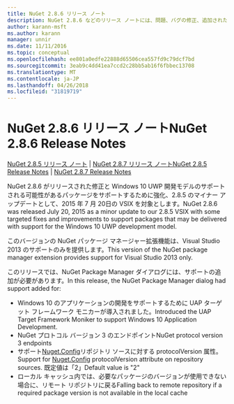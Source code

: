 ```yaml
---
title: NuGet 2.8.6 リリース ノート
description: NuGet 2.8.6 などのリリース ノートには、問題、バグの修正、追加された機能、および Dcr が知られています。
author: karann-msft
ms.author: karann
manager: unnir
ms.date: 11/11/2016
ms.topic: conceptual
ms.openlocfilehash: ee801a0edfe22888d65506cea557fd9c79dcf7bd
ms.sourcegitcommit: 3eab9c4dd41ea7ccd2c28bb5ab16f6fbbec13708
ms.translationtype: MT
ms.contentlocale: ja-JP
ms.lasthandoff: 04/26/2018
ms.locfileid: "31819719"
---
```

# <a name="nuget-286-release-notes"></a><span data-ttu-id="4329e-103">NuGet 2.8.6 リリース ノート</span><span class="sxs-lookup"><span data-stu-id="4329e-103">NuGet 2.8.6 Release Notes</span></span>

<span data-ttu-id="4329e-104">[NuGet 2.8.5 リリース ノート](../release-notes/nuget-2.8.5.md) | [NuGet 2.8.7 リリース ノート](../release-notes/nuget-2.8.7.md)</span><span class="sxs-lookup"><span data-stu-id="4329e-104">[NuGet 2.8.5 Release Notes](../release-notes/nuget-2.8.5.md) | [NuGet 2.8.7 Release Notes](../release-notes/nuget-2.8.7.md)</span></span>

<span data-ttu-id="4329e-105">NuGet 2.8.6 がリリースされた修正と Windows 10 UWP 開発モデルのサポートされる可能性があるパッケージをサポートするために強化、2.8.5 のマイナー アップデートとして、2015 年 7 月 20日の VSIX を対象とします。</span><span class="sxs-lookup"><span data-stu-id="4329e-105">NuGet 2.8.6 was released July 20, 2015 as a minor update to our 2.8.5 VSIX with some targeted fixes and improvements to support packages that may be delivered with support for the Windows 10 UWP development model.</span></span>

<span data-ttu-id="4329e-106">このバージョンの NuGet パッケージ マネージャー拡張機能は、Visual Studio 2013 のサポートのみを提供します。</span><span class="sxs-lookup"><span data-stu-id="4329e-106">This version of the NuGet package manager extension provides support for Visual Studio 2013 only.</span></span>

<span data-ttu-id="4329e-107">このリリースでは、NuGet Package Manager ダイアログには、サポートの追加が必要があります。</span><span class="sxs-lookup"><span data-stu-id="4329e-107">In this release, the NuGet Package Manager dialog had support added for:</span></span>

* <span data-ttu-id="4329e-108">Windows 10 のアプリケーションの開発をサポートするために UAP ターゲット フレームワーク モニカーが導入されました。</span><span class="sxs-lookup"><span data-stu-id="4329e-108">Introduced the UAP Target Framework Moniker to support Windows 10 Application Development.</span></span>
* <span data-ttu-id="4329e-109">NuGet プロトコル バージョン 3 のエンドポイント</span><span class="sxs-lookup"><span data-stu-id="4329e-109">NuGet protocol version 3 endpoints</span></span>
* <span data-ttu-id="4329e-110">サポート[Nuget.Config](../consume-packages/configuring-nuget-behavior.md)リポジトリ ソースに対する protocolVersion 属性。</span><span class="sxs-lookup"><span data-stu-id="4329e-110">Support for [Nuget.Config](../consume-packages/configuring-nuget-behavior.md) protocolVersion attribute on repository sources.</span></span> <span data-ttu-id="4329e-111">既定値は「2」</span><span class="sxs-lookup"><span data-stu-id="4329e-111">Default value is "2"</span></span>
* <span data-ttu-id="4329e-112">ローカル キャッシュ内では、必要なパッケージのバージョンが使用できない場合に、リモート リポジトリに戻る</span><span class="sxs-lookup"><span data-stu-id="4329e-112">Falling back to remote repository if a required package version is not available in the local cache</span></span>